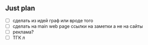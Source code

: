 ## Just plan
- [ ] сделать из идей граф или вроде того
- [ ] сделать на main web page ссылки на заметки а не на сайты
- [ ] реклама? 
- [ ] ТГК л
